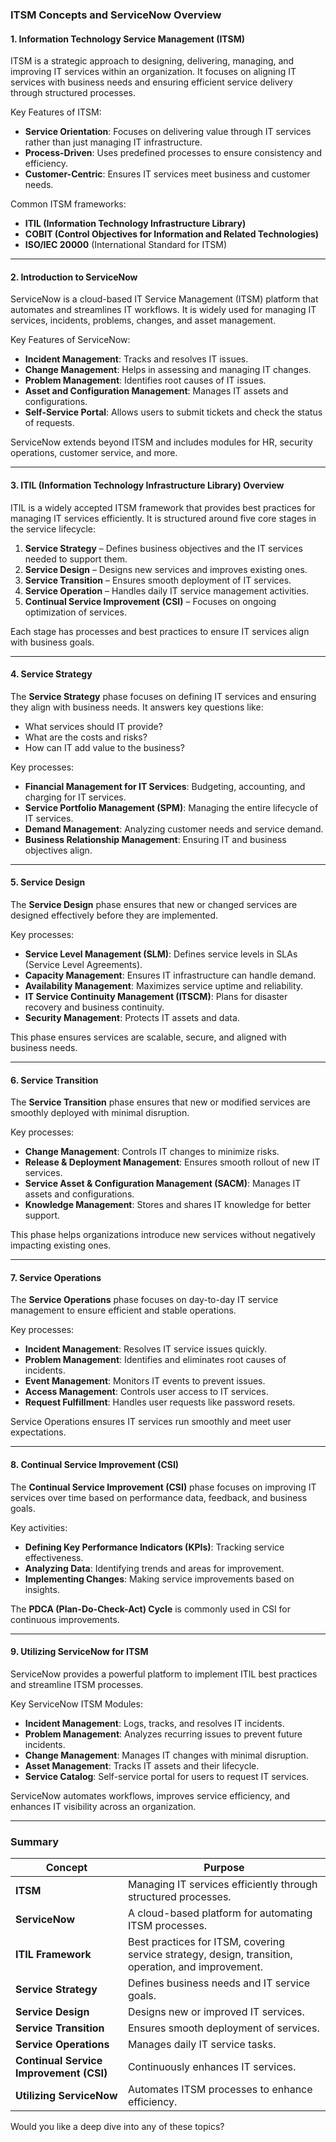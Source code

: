### **ITSM Concepts and ServiceNow Overview**

#### **1. Information Technology Service Management (ITSM)**
ITSM is a strategic approach to designing, delivering, managing, and improving IT services within an organization. It focuses on aligning IT services with business needs and ensuring efficient service delivery through structured processes.

Key Features of ITSM:
- **Service Orientation**: Focuses on delivering value through IT services rather than just managing IT infrastructure.
- **Process-Driven**: Uses predefined processes to ensure consistency and efficiency.
- **Customer-Centric**: Ensures IT services meet business and customer needs.

Common ITSM frameworks:
- **ITIL (Information Technology Infrastructure Library)**
- **COBIT (Control Objectives for Information and Related Technologies)**
- **ISO/IEC 20000** (International Standard for ITSM)

---

#### **2. Introduction to ServiceNow**
ServiceNow is a cloud-based IT Service Management (ITSM) platform that automates and streamlines IT workflows. It is widely used for managing IT services, incidents, problems, changes, and asset management.

Key Features of ServiceNow:
- **Incident Management**: Tracks and resolves IT issues.
- **Change Management**: Helps in assessing and managing IT changes.
- **Problem Management**: Identifies root causes of IT issues.
- **Asset and Configuration Management**: Manages IT assets and configurations.
- **Self-Service Portal**: Allows users to submit tickets and check the status of requests.

ServiceNow extends beyond ITSM and includes modules for HR, security operations, customer service, and more.

---

#### **3. ITIL (Information Technology Infrastructure Library) Overview**
ITIL is a widely accepted ITSM framework that provides best practices for managing IT services efficiently. It is structured around five core stages in the service lifecycle:

1. **Service Strategy** – Defines business objectives and the IT services needed to support them.
2. **Service Design** – Designs new services and improves existing ones.
3. **Service Transition** – Ensures smooth deployment of IT services.
4. **Service Operation** – Handles daily IT service management activities.
5. **Continual Service Improvement (CSI)** – Focuses on ongoing optimization of services.

Each stage has processes and best practices to ensure IT services align with business goals.

---

#### **4. Service Strategy**
The **Service Strategy** phase focuses on defining IT services and ensuring they align with business needs. It answers key questions like:
- What services should IT provide?
- What are the costs and risks?
- How can IT add value to the business?

Key processes:
- **Financial Management for IT Services**: Budgeting, accounting, and charging for IT services.
- **Service Portfolio Management (SPM)**: Managing the entire lifecycle of IT services.
- **Demand Management**: Analyzing customer needs and service demand.
- **Business Relationship Management**: Ensuring IT and business objectives align.

---

#### **5. Service Design**
The **Service Design** phase ensures that new or changed services are designed effectively before they are implemented.

Key processes:
- **Service Level Management (SLM)**: Defines service levels in SLAs (Service Level Agreements).
- **Capacity Management**: Ensures IT infrastructure can handle demand.
- **Availability Management**: Maximizes service uptime and reliability.
- **IT Service Continuity Management (ITSCM)**: Plans for disaster recovery and business continuity.
- **Security Management**: Protects IT assets and data.

This phase ensures services are scalable, secure, and aligned with business needs.

---

#### **6. Service Transition**
The **Service Transition** phase ensures that new or modified services are smoothly deployed with minimal disruption.

Key processes:
- **Change Management**: Controls IT changes to minimize risks.
- **Release & Deployment Management**: Ensures smooth rollout of new IT services.
- **Service Asset & Configuration Management (SACM)**: Manages IT assets and configurations.
- **Knowledge Management**: Stores and shares IT knowledge for better support.

This phase helps organizations introduce new services without negatively impacting existing ones.

---

#### **7. Service Operations**
The **Service Operations** phase focuses on day-to-day IT service management to ensure efficient and stable operations.

Key processes:
- **Incident Management**: Resolves IT service issues quickly.
- **Problem Management**: Identifies and eliminates root causes of incidents.
- **Event Management**: Monitors IT events to prevent issues.
- **Access Management**: Controls user access to IT services.
- **Request Fulfillment**: Handles user requests like password resets.

Service Operations ensures IT services run smoothly and meet user expectations.

---

#### **8. Continual Service Improvement (CSI)**
The **Continual Service Improvement (CSI)** phase focuses on improving IT services over time based on performance data, feedback, and business goals.

Key activities:
- **Defining Key Performance Indicators (KPIs)**: Tracking service effectiveness.
- **Analyzing Data**: Identifying trends and areas for improvement.
- **Implementing Changes**: Making service improvements based on insights.

The **PDCA (Plan-Do-Check-Act) Cycle** is commonly used in CSI for continuous improvements.

---

#### **9. Utilizing ServiceNow for ITSM**
ServiceNow provides a powerful platform to implement ITIL best practices and streamline ITSM processes. 

Key ServiceNow ITSM Modules:
- **Incident Management**: Logs, tracks, and resolves IT incidents.
- **Problem Management**: Analyzes recurring issues to prevent future incidents.
- **Change Management**: Manages IT changes with minimal disruption.
- **Asset Management**: Tracks IT assets and their lifecycle.
- **Service Catalog**: Self-service portal for users to request IT services.

ServiceNow automates workflows, improves service efficiency, and enhances IT visibility across an organization.

---

### **Summary**
| **Concept** | **Purpose** |
|------------|------------|
| **ITSM** | Managing IT services efficiently through structured processes. |
| **ServiceNow** | A cloud-based platform for automating ITSM processes. |
| **ITIL Framework** | Best practices for ITSM, covering service strategy, design, transition, operation, and improvement. |
| **Service Strategy** | Defines business needs and IT service goals. |
| **Service Design** | Designs new or improved IT services. |
| **Service Transition** | Ensures smooth deployment of services. |
| **Service Operations** | Manages daily IT service tasks. |
| **Continual Service Improvement (CSI)** | Continuously enhances IT services. |
| **Utilizing ServiceNow** | Automates ITSM processes to enhance efficiency. |

Would you like a deep dive into any of these topics?